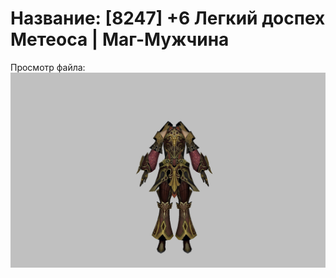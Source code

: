 # Название: [8247] +6 Легкий доспех Метеоса | Маг-Мужчина

Просмотр файла:
![p040030.png](p040030.png)